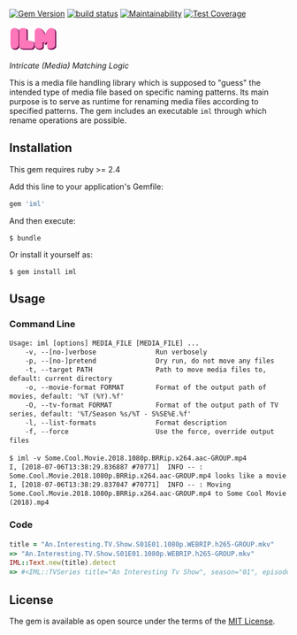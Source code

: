 [![Gem Version](https://img.shields.io/gem/v/iml.svg)](https://rubygems.org/gems/iml)
[![build status](https://travis-ci.org/aladac/iml.svg?branch=master)](https://travis-ci.org/aladac/iml)
[![Maintainability](https://api.codeclimate.com/v1/badges/232800c6e4d8778937b2/maintainability)](https://codeclimate.com/github/aladac/iml/maintainability)
[![Test Coverage](https://api.codeclimate.com/v1/badges/232800c6e4d8778937b2/test_coverage)](https://codeclimate.com/github/aladac/iml/test_coverage)

[![IML](https://github.com/aladac/iml/raw/master/doc/ilm-logo.png)]()

*Intricate (Media) Matching Logic*

This is a media file handling library which is supposed to "guess" the intended type of media file based on specific naming patterns.
Its main purpose is to serve as runtime for renaming media files according to specified patterns.
The gem includes an executable `iml` through which rename operations are possible.

## Installation

This gem requires ruby >= 2.4

Add this line to your application's Gemfile:

```ruby
gem 'iml'
```

And then execute:

    $ bundle

Or install it yourself as:

    $ gem install iml

## Usage

### Command Line

```
Usage: iml [options] MEDIA_FILE [MEDIA_FILE] ...
    -v, --[no-]verbose               Run verbosely
    -p, --[no-]pretend               Dry run, do not move any files
    -t, --target PATH                Path to move media files to, default: current directory
    -o, --movie-format FORMAT        Format of the output path of movies, default: '%T (%Y).%f'
    -O, --tv-format FORMAT           Format of the output path of TV series, default: '%T/Season %s/%T - S%SE%E.%f'
    -l, --list-formats               Format description
    -f, --force                      Use the force, override output files

$ iml -v Some.Cool.Movie.2018.1080p.BRRip.x264.aac-GROUP.mp4
I, [2018-07-06T13:38:29.836887 #70771]  INFO -- : Some.Cool.Movie.2018.1080p.BRRip.x264.aac-GROUP.mp4 looks like a movie
I, [2018-07-06T13:38:29.837047 #70771]  INFO -- : Moving Some.Cool.Movie.2018.1080p.BRRip.x264.aac-GROUP.mp4 to Some Cool Movie (2018).mp4
```

### Code

```ruby
title = "An.Interesting.TV.Show.S01E01.1080p.WEBRIP.h265-GROUP.mkv"
=> "An.Interesting.TV.Show.S01E01.1080p.WEBRIP.h265-GROUP.mkv"
IML::Text.new(title).detect
=> #<IML::TVSeries title="An Interesting Tv Show", season="01", episode="01", quality="1080p", source="WEBRIP", codec="h265", group="GROUP", extension="mkv">
```

## License

The gem is available as open source under the terms of the [MIT License](https://opensource.org/licenses/MIT).
